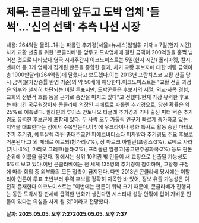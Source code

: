 # **제목: 콘클라베 앞두고 도박 업체 '들썩'…'신의 선택' 추측 나선 시장**

  내용: 264억원 몰려…1위는 파롤린 추기경[서울=뉴시스]임철휘 기자 = 7일(현지 시간) 차기 교황 선출을 위한 '콘클라베'를 앞두고 도박업체에 걸린 금액이 200억원을 훌쩍 넘어선 것으로 나타났다.영국 시사주간지 이코노미스트는 5일(현지 시간) 폴리마켓, 칼시, 벳페어 등 3개 업체에 집계된 판돈을 종합한 결과, 차기 교황 후보자에 대한 베팅 금액이 총 1900만달러(264억원)에 달했다고 보도했다.이는 2013년 프란치스코 교황 선출 당시 금액(물가상승률 반영 기준)의 약 50배에 해당한다.이코노미스트는 "교황 선출 과정은 외부와 철저히 차단되는 비밀 투표지만, 도박꾼들은 후보자의 서열, 외교·사목 경험, 교회의 전반적 흐름 등을 근거로 승산을 따지고 있다"고 전했다.현재 가장 유력한 후보는 바티칸 국무원장이자 콘클라베 의장인 피에트로 파롤린 추기경으로, 당선 확률은 약 25%로 예측됐다. 필리핀의 루이스 안토니오 타글레 추기경과 가나 출신 피터 턱슨 추기경도 유력한 후보군에 포함돼 있다. 두 사람 모두 가톨릭 인구가 빠르게 증가하고 있는 지역을 대표한다는 점에서 주목받는다.이밖에 우크라이나 평화 특사로 활동 중인 마테오 주피 추기경, 예루살렘 라틴 총대주교인 피에르바티스타 피자발라 추기경도 주요 후보로 거론된다.그 외 페테르 에르되(헝가리·7%), 장 마르크 아벨린(프랑스·3%), 로베르 사라(기니·3%), 마리오 그레크(몰타·2%), 프리돌린 암봉고(콩고민주공화국·2%) 등도 판돈 순위에 이름을 올렸다. 장에서는 상위 10위권 밖 인물이 새 교황으로 선출될 가능성도 6%로 보고 있다.이번 콘클라베에는 전 세계 135명의 추기경이 참여하며, 교황청 규정에 따라 회의 중 외부와의 모든 접촉이 금지된다. 다만 2013년 콘클라베 당시에는 이탈리아 언론이 투표 초반부터 유력 후보를 정확히 지목한 바 있어, 정보 유출 가능성은 여전히 존재한다.이코노미스트는 "이번에는 판돈이 워낙 크기 때문에, 콘클라베가 진행되는 동안 도박시장 판세에 급격한 변화가 생긴다면 시스티나 성당 안팎에 입이 가벼운 인물이 있다는 의심을 사게 될 것"이라고 전망했다．

  **날짜: 2025.05.05. 오후 7:272025.05.05. 오후 7:37**